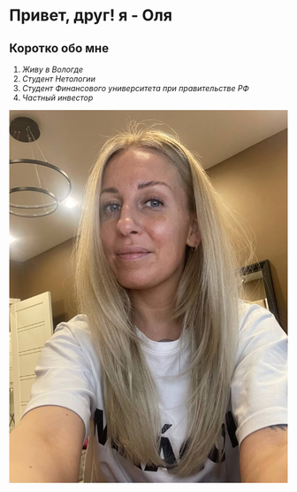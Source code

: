 # Привет, друг! я - Оля

## Коротко обо мне

1. _Живу в Вологде_
2. _Студент Нетологии_
3. _Студент Финансового университета при правительстве РФ_
4. _Частный инвестор_

![alt text](image.png) 